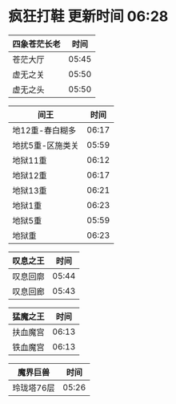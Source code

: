 # 疯狂打鞋 更新时间 06:28

| 四象苍茫长老   | 时间    |
|--------|-------|
| 苍茫大厅 | 05:45 |
| 虚无之关 | 05:50 |
| 虚无之头 | 05:50 |

| 间王   | 时间    |
|--------|-------|
| 地12重-春白糊多 | 06:17 |
| 地扰5重-区施类关 | 05:59 |
| 地狱11重 | 06:12 |
| 地狱12重 | 06:17 |
| 地狱13重 | 06:21 |
| 地狱1重 | 06:23 |
| 地狱5重 | 05:59 |
| 地狱重 | 06:23 |

| 叹息之王   | 时间    |
|--------|-------|
| 叹息回廓 | 05:44 |
| 叹息回廊 | 05:43 |

| 猛魔之王   | 时间    |
|--------|-------|
| 扶血魔宫 | 06:13 |
| 铁血魔宫 | 06:13 |

| 魔界巨兽   | 时间    |
|--------|-------|
| 玲珑塔76层 | 05:26 |